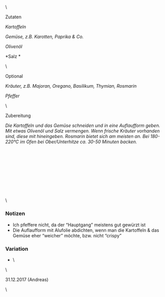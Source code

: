 ## 

\

Zutaten

*Kartoffeln*

*Gemüse, z.B. Karotten, Paprika & Co.*

*Olivenöl*

*Salz *

\

Optional

*Kräuter, z.B. Majoran, Oregano, Basilikum, Thymian, Rosmarin*

*Pfeffer*

\

Zubereitung

*Die Kartoffeln und das Gemüse schneiden und in eine Auflaufform geben. Mit etwas Olivenöl und Salz vermengen. Wenn frische Kräuter vorhanden sind, diese mit hineingeben. Rosmarin bietet sich am meisten an. Bei 180-220°C im Ofen bei Ober/Unterhitze ca. 30-50 Minuten backen.*

\
\
\
\
\
\
\
\
\
\

### Notizen

* Ich pfeffere nicht, da der “Hauptgang” meistens gut gewürzt ist
* Die Auflaufform mit Alufolie abdichten, wenn man die Kartoffeln & das Gemüse eher “weicher” möchte, bzw. nicht “crispy”

### Variation 

* \

\

31\.12.2017 (Andreas)

\
